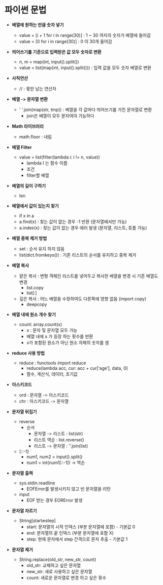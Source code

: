 # 파이썬 문법

* **배열에 원하는 만큼 숫자 넣기**
    * value = [i + 1 for i in range(30)] : 1 ~ 30 까지의 숫자가 배열에 들어감
    * value = [0 for i in range(30)] : 0 이 30개 들어감

* **띄어쓰기를 기준으로 입력받은 값 모두 숫자로 변환**
    * n, m = map(int, input().split())
    * value = list(map(int, input().split())) : 입력 값을 모두 숫자 배열로 변환

* **사칙연산**
    * // : 몫만 남는 연산자

* **배열 -> 문자열 변환**
    * ' '.join(map(str, tmp)) : 배열을 각 값마다 띄어쓰기를 가진 문자열로 변환
        * join은 배열이 모두 문자여야 가능하다

* **Math 라이브러리**
    * math.floor : 내림

* **배열 Filter**
    * value = list(filter(lambda i: i != n, value))
        * lambda I 는 함수 이름
        * 조건
        * filter할 배열

* **배열의 길이 구하기**
    * len

* **배열에서 값이 있는지 찾기**
    * if x in a
    * a.find(x) : 찾는 값이 없는 경우 -1 반환 (문자열에서만 가능)
    * a.index(x) : 찾는 값이 없는 경우 에러 발생 (문자열, 리스트, 튜플 가능)

* **배열 중복 제거 방법**
    * set : 순서 유지 하지 않음
    * list(dict.fromkeys()) : 기존 리스트의 순서를 유지하고 중복 제거

* **배열 복사**
    * 얕은 복사 : 변형 객체인 리스트를 넣어두고 복사한 배열을 변경 시 기존 배열도 변경
        * list.copy
        * list[:]
    * 깊은 복사 : 어느 배열을 수정하여도 다른쪽에 영향 없음 (import copy)
        * deepcopy 

* **배열 내에 원소 개수 찾기**
  * count: array.count(x)
    * x : 문자 및 문자열 모두 가능 
    * 배열 내에 x 가 등장 하는 횟수를 반환
    * x가 포함된 원소가 아닌 원소 자체의 숫자를 셈

* **reduce 사용 방법**
    * reduce : functools import reduce
        * reduce(lambda acc, cur: acc + cur[‘age’], data, 0]
        * 함수, 계산식, 데이터, 초기값

* **아스키코드**
    * ord : 문자열 -> 아스키코드
    * chr : 아스키코드 -> 문자열

* **문자열 뒤집기**
    * reverse 
        * 순서
            * 문자열 -> 리스트 : list(str)
            * 리스트 역순 : list.reverse()
            * 리스트 -> 문자열 : ‘’.join(list)
    * [::-1]
        * num1, num2 = input().split()
        * num1 = int(num1[::-1]) -> 역순

* **문자열 출력**
  * sys.stdin.readline
    * EOFError를 발생시키지 않고 빈 문자열을 리턴
  * input
    * EOF 받는 경우 EORError 발생

* **문자열 자르기**
  * String[start:end:step]
    * start: 문자열의 시작 인덱스 (부분 문자열에 포함) - 기본값 0
    * end: 문자열의 끝 인덱스 (부분 문자열에 포함 X)
    * step: 현재 문자에서 step 간격으로 문자 추출 - 기본값 1

* **문자열 제거**
  * String.replace(old_str, new_str, count)
    * old_str: 교체하고 싶은 문자열
    * new_str: 새로 사용하고 싶은 문자열
    * count: 새로운 문자열로 변경 하고 싶은 횟수